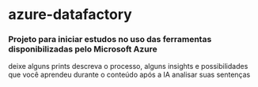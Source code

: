 # azure-datafactory

### Projeto para iniciar estudos no uso das ferramentas disponibilizadas pelo Microsoft Azure

deixe alguns prints descreva o processo, alguns insights e possibilidades que você aprendeu durante o conteúdo após a IA analisar suas sentenças  
